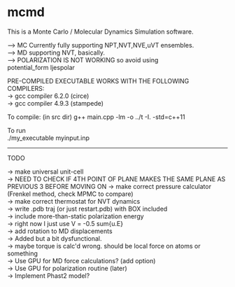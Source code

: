 # mcmd
This is a Monte Carlo / Molecular Dynamics Simulation software.

--> MC Currently fully supporting NPT,NVT,NVE,uVT ensembles.  
--> MD supporting NVT, basically.  
--> POLARIZATION IS NOT WORKING so avoid using  
    potential_form   ljespolar  

PRE-COMPILED EXECUTABLE WORKS WITH THE FOLLOWING COMPILERS:  
    -> gcc compiler 6.2.0 (circe)  
    -> gcc compiler 4.9.3 (stampede)  

To compile:  (in src dir)
g++ main.cpp -lm -o ../t -I. -std=c++11  

To run  
./my_executable myinput.inp  
  
------------------------------------------
  
TODO

-> make universal unit-cell  
    -> NEED TO CHECK IF 4TH POINT OF PLANE MAKES THE SAME PLANE AS PREVIOUS 3 BEFORE MOVING ON
-> make correct pressure calculator (Frenkel method, check MPMC to compare)  
-> make correct thermostat for NVT dynamics  
-> write .pdb traj (or just restart.pdb) with BOX included  
-> include more-than-static polarization energy  
	-> right now I just use V = -0.5 sum{u.E}  
-> add rotation to MD displacements  
    -> Added but a bit dysfunctional.   
    -> maybe torque is calc'd wrong. should be local force on atoms or something  
-> Use GPU for MD force calculations? (add option)  
    -> Use GPU for polarization routine (later)  
-> Implement Phast2 model?  
